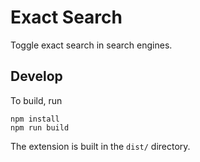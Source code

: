 # Exact Search

Toggle exact search in search engines.

## Develop

To build, run

```
npm install
npm run build
```

The extension is built in the `dist/` directory.
